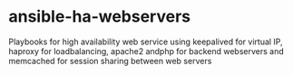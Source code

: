# ansible-ha-webservers
 Playbooks for high availability web service using keepalived for virtual IP, haproxy for loadbalancing, apache2 andphp for backend webservers and memcached for session sharing between web servers
